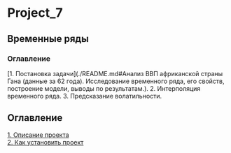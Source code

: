 # Project_7
## Временные ряды
### Оглавление
[1. Постановка задачи](./README.md#Анализ ВВП африканской страны Гана (данные за 62 года). Исследование временного ряда, его свойств, построение модели, выводы по результатам.).
2. Интерполяция временного ряда.
3. Предсказание волатильности.

   ## Оглавление  
[1. Описание проекта](./README.md#Описание-проекта)   
[2. Как установить проект](./README.md#Как-установить-проект)  
